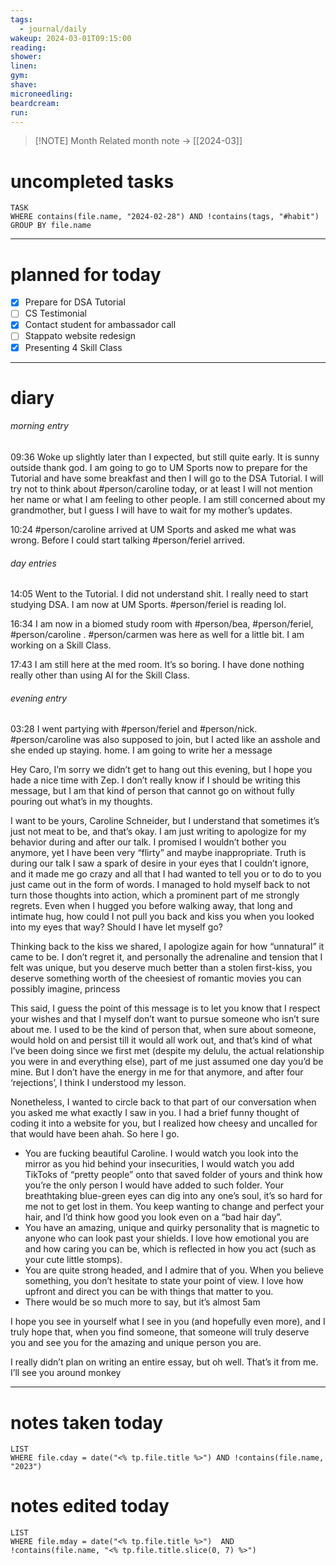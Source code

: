 ```yaml
---
tags:
  - journal/daily
wakeup: 2024-03-01T09:15:00
reading: 
shower: 
linen: 
gym: 
shave: 
microneedling: 
beardcream: 
run:
---
```


>[!NOTE] Month
>Related month note → [[2024-03]]

# uncompleted tasks
```dataview
TASK
WHERE contains(file.name, "2024-02-28") AND !contains(tags, "#habit")
GROUP BY file.name
```
- - - 

# planned for today
- [x] Prepare for DSA Tutorial
- [ ] CS Testimonial
- [x] Contact student for ambassador call
- [ ] Stappato website redesign
- [x] Presenting 4 Skill Class

- - - 
# diary
###### morning entry
09:36 Woke up slightly later than I expected, but still quite early. It is sunny outside thank god. I am going to go to UM Sports now to prepare for the Tutorial and have some breakfast and then I will go to the DSA Tutorial. I will try not to think about #person/caroline  today, or at least I will not mention her name or what I am feeling to other people. I am still concerned about my grandmother, but I guess I will have to wait for my mother’s updates.

10:24 #person/caroline arrived at UM Sports and asked me what was wrong. Before I could start talking #person/feriel arrived.
###### day entries
14:05 Went to the Tutorial. I did not understand shit. I really need to start studying DSA. I am now at UM Sports. #person/feriel  is reading lol. 

16:34 I am now in a biomed study room with #person/bea, #person/feriel, #person/caroline . #person/carmen was here as well for a little bit. I am working on a Skill Class. 

17:43 I am still here at the med room. It’s so boring. I have done nothing really other than using AI for the Skill Class.
###### evening entry
03:28 I went partying with #person/feriel and #person/nick. #person/caroline was also supposed to join, but I acted like an asshole and she ended up staying. home. I am going to write her a message


Hey Caro, I’m sorry we didn’t get to hang out this evening, but I hope you hade a nice time with Zep. I don’t really know if I should be writing this message, but I am that kind of person that cannot go on without fully pouring out what’s in my thoughts.

I want to be yours, Caroline Schneider, but I understand that sometimes it’s just not meat to be, and that’s okay. I am just writing to apologize for my behavior during and after our talk. I promised I wouldn’t bother you anymore, yet I have been very “flirty” and maybe inappropriate. Truth is during our talk I saw a spark of desire in your eyes that I couldn’t ignore, and it made me go crazy and all that I had wanted to tell you or to do to you just came out in the form of words. I managed to hold myself back to not turn those thoughts into action, which a prominent part of me strongly regrets. Even when I hugged you before walking away, that long and intimate hug, how could I not pull you back and kiss you when you looked into my eyes that way?  Should I have let myself go?

Thinking back to the kiss we shared, I apologize again for how “unnatural” it came to be. I don’t regret it, and personally the adrenaline and tension that I felt was unique, but you deserve much better than a stolen first-kiss, you deserve something worth of the cheesiest of romantic movies you can possibly imagine, princess

This said, I guess the point of this message is to let you know that I respect your wishes and that I myself don’t want to pursue someone who isn’t sure about me.  I used to be the kind of person that, when sure about someone, would hold on and persist till it would all work out, and that’s kind of what I’ve been doing since we first met (despite my delulu, the actual relationship you were in and everything else), part of me just assumed one day you’d be mine. But I don’t have the energy in me for that anymore, and after four ‘rejections’, I think I understood my lesson.

Nonetheless, I wanted to circle back to that part of our conversation when you asked me what exactly I saw in you. I had a brief funny thought of coding it into a website for you, but I realized how cheesy and uncalled for that would have been ahah. So here I go.

- You are fucking beautiful Caroline. I would watch you look into the mirror as you hid behind your insecurities, I would watch you add TikToks of “pretty people” onto that saved folder of yours and think how you’re the only person I would have added to such folder. Your breathtaking blue-green eyes can dig into any one’s soul, it’s so hard for me not to get lost in them. You keep wanting to change and perfect your hair, and I’d think how good you look even on a “bad hair day”.
- You have an amazing, unique and quirky personality that is magnetic to anyone who can look past your shields. I love how emotional you are and how caring you can be, which is reflected in how you act (such as your cute little stomps). 
- You are quite strong headed, and I admire that of you. When you believe something, you don’t hesitate to state your point of view. I love how upfront and direct you can be with things that matter to you.
- There would be so much more to say, but it’s almost 5am


I hope you see in yourself what I see in you (and hopefully even more), and I truly hope that, when you find someone, that someone will truly deserve you and see you for the amazing and unique person you are. 

I really didn’t plan on writing an entire essay, but oh well. That’s it from me.
I’ll see you around monkey

- - -

# notes taken today
```dataview
LIST
WHERE file.cday = date("<% tp.file.title %>") AND !contains(file.name, "2023")
```

# notes edited today
```dataview
LIST
WHERE file.mday = date("<% tp.file.title %>")  AND !contains(file.name, "<% tp.file.title.slice(0, 7) %>")
```